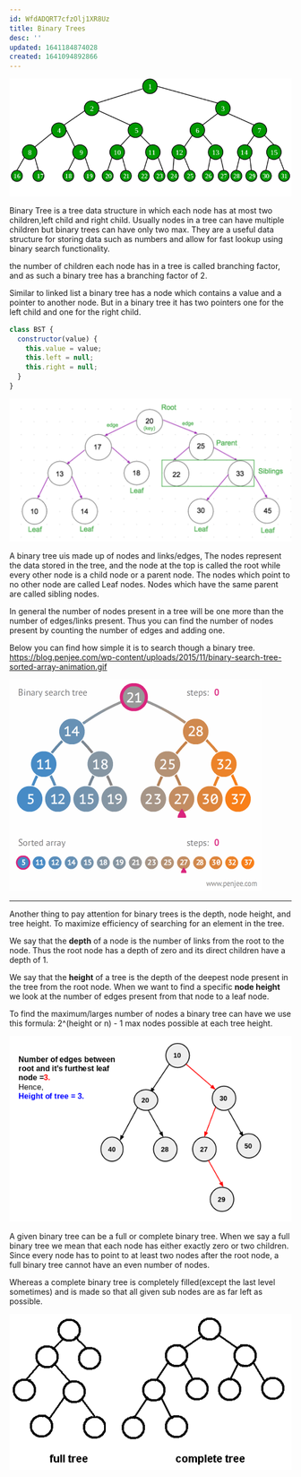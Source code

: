 ```yaml
---
id: WfdADQRT7cfzOlj1XR8Uz
title: Binary Trees
desc: ''
updated: 1641184874028
created: 1641094892866
---
```


![](/assets/images/2022-01-02-23-35-49.png)

Binary Tree is a tree data structure in which each node has at most two children,left child and right child. Usually nodes in a tree can have multiple children but binary trees can have only two max. They are a useful data structure for storing data such as numbers and allow for fast lookup using binary search functionality.

the number of children each node has in a tree is called branching factor, and as such a binary tree has a branching factor of 2.

Similar to linked list a binary tree has a node which contains a value and a pointer to another node. But in a binary tree it has two pointers one for the left child and one for the right child.

```javascript
class BST {
  constructor(value) {
    this.value = value;
    this.left = null;
    this.right = null;
  }
}
```

![](/assets/images/2022-01-02-23-36-06.png)

A binary tree uis made up of nodes and links/edges, The nodes represent the data stored in the tree, and the node at the top is called the root while every other node is a child node or a parent node. The nodes which point to no other node are called Leaf nodes. Nodes which have the same parent are called sibling nodes.

In general the number of nodes present in a tree will be one more than the number of edges/links present. Thus you can find the number of nodes present by counting the number of edges and adding one.

Below you can find how simple it is to search though a binary tree.
https://blog.penjee.com/wp-content/uploads/2015/11/binary-search-tree-sorted-array-animation.gif

![](/assets/images/2022-01-02-23-36-53.png)

---

Another thing to pay attention for binary trees is the depth, node height, and tree height. To maximize efficiency of searching for an element in the tree.

We say that the **depth** of a node is the number of links from the root to the node. Thus the root node has a depth of zero and its direct children have a depth of 1.

We say that the **height** of a tree is the depth of the deepest node present in the tree from the root node. When we want to find a specific **node height** we look at the number of edges present from that node to a leaf node.

To find the maximum/larges number of nodes a binary tree can have we use this formula: 2^(height or n) - 1 max nodes possible at each tree height.

![](/assets/images/2022-01-02-23-40-55.png)

A given binary tree can be a full or complete binary tree. When we say a full binary tree we mean that each node has either exactly zero or two children. Since every node has to point to at least two nodes after the root node, a full binary tree cannot have an even number of nodes.

Whereas a complete binary tree is completely filled(except the last level sometimes) and is made so that all given sub nodes are as far left as possible.

![](/assets/images/2022-01-02-23-41-09.png)
